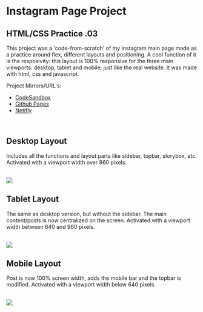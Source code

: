 # Instagram Page Project

## HTML/CSS Practice .03

This project was a 'code-from-scratch' of my instagram main page made as a practice around flex, different layouts and positioning. A cool function of it is the resposivity: this layout is 100% responsive for the three main viewports: desktop, tablet and mobile; just like the real website. It was made with html, css and javascript.

Project Mirrors/URL's: 
* [CodeSandbox](https://dq2gtf.csb.app/)
* [Github Pages](https://mariannasato.github.io/projetoInstagram/)
* [Netifly](https://mariannasatoinstagram.netlify.app/)

 <br>
  <h2> Desktop Layout </h2>
  <p>Includes all the functions and layout parts like sidebar, topbar, storybox, etc. Activated with a viewport width over 960 pixels.</p>
    <br>
  <img src="https://i.postimg.cc/bJBWtLN1/Screenshot-from-2023-08-09-20-34-27.png)](https://postimg.cc/Fd0TtySK">
  <br>
  <h2> Tablet Layout </h2>
  <p>The same as desktop version, but without the sidebar. The main content/posts is now centralized on the screen. Activated with a viewport width between 640 and 960 pixels.</p>
  <br>
  <img src="https://i.postimg.cc/JtwFTnXn/Screenshot-from-2023-08-09-20-34-53.png">
  <br>
  <h2> Mobile Layout </h2>
  <p>Post is now 100% screen width, adds the mobile bar and the topbar is modified. Activated with a viewport width below 640 pixels.</p>
  <br>
  <img src="https://i.postimg.cc/hvQwbxf6/Screenshot-from-2023-08-09-20-35-40.png">

<br>
